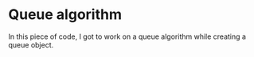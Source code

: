 # Queue algorithm
In this piece of code, I got to work on a queue algorithm while creating a queue object.
